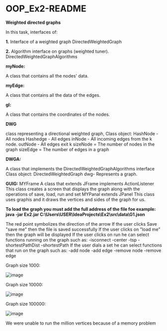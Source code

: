 # OOP_Ex2-README
**Weighted directed graphs**

In this task, interfaces of:

**1.** Interface of a weighted graph DirectedWeightedGraph

**2.** Algorithm interface on graphs (weighted tuner). DirectedWeightedGraphAlgorithms


**myNode:**

A class that contains all the nodes' data.

**myEdge:** 

A class that contains all the data of the edges.

**gl:**

A class that contains the coordinates of the nodes.

**DWG**

class representing a directional weighted graph,
            Class object:
             HashNode - All nodes
             Hashedge - All edges
             inNode - All incoming edges from the k node.
             outNode - All edges exit k
             sizeNode = The number of nodes in the graph
             sizeEdge = The number of edges in a graph
       

**DWGA:**

A class that implements the DirectedWeightedGraphAlgorithms interface
Class object:
DirectedWeightedGraph dwg- Represents a graph.

**GUIG:**
MYFrame A class that extends JFrame implements ActionListener
This class creates a screen that displays the graph along with the operations of save, load, run and set
MYPanal extends JPanel This class uses graphis and it draws the vertices and sides of the graph for us.

**To load the graph you must add the full address of the file foe example: java -jar Ex2.jar C:\Users\USER\IdeaProjects\Ex2\src\data\G1.json**

The red point symbolizes the direction of the arrow
If the user clicks Save "save me" then the file is saved successfully
If the user clicks on "load me" then the graph will be displayed
If the user clicks on run he can select functions running on the graph such as:
-isconnect
-center
-tsp
-shortestPathDist
-shortestPath
If the user dials a set he can select functions that run on the graph such as:
-add node
-add edge
-remove node
-remove edge

Graph size 1000:

![image](https://user-images.githubusercontent.com/93525881/145729020-8345e1a0-3a72-4d6e-b5b7-2ab96ee35ded.png)


Graph size 10000:

![image](https://user-images.githubusercontent.com/93525881/145729074-bb52e84a-e376-40bc-acd5-997ed148dfa8.png)

Graph size 100000:

![image](https://user-images.githubusercontent.com/93525881/145801850-55daa9da-89c1-43a6-bbfc-0714d5fe42b3.png)

We were unable to run the million vertices because of a memory problem

